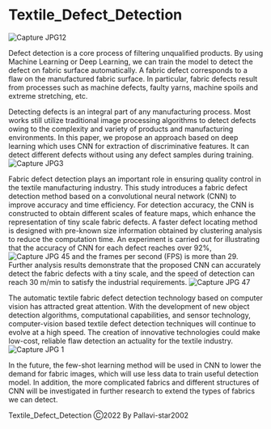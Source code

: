# Textile_Defect_Detection
![Capture JPG12](https://user-images.githubusercontent.com/67356946/171843054-6372e485-f76f-4af3-8ff8-6fecc9bda97d.JPG)

 
Defect detection is a core process of filtering unqualified products. By using Machine Learning or Deep Learning, we can train the model to detect the defect on fabric surface automatically. 
A fabric defect corresponds to a flaw on the manufactured fabric surface. In particular, fabric defects result from processes such as machine defects, faulty yarns, machine spoils and extreme stretching, etc.

Detecting defects is an integral part of any manufacturing process. Most works still utilize traditional image processing algorithms to detect defects owing to the complexity and variety of products and manufacturing environments. In this paper, we propose an approach based on deep learning which uses CNN for extraction of discriminative features. It can detect different defects without using any defect samples during training.
![Capture JPG3](https://user-images.githubusercontent.com/67356946/171843808-184917a9-3295-448b-998d-6925594ebaa9.JPG)

Fabric defect detection plays an important role in ensuring quality control in the textile manufacturing industry. This study introduces a fabric defect detection method based on a convolutional neural network (CNN) to improve accuracy and time efficiency. For detection accuracy, the CNN is constructed to obtain different scales of feature maps, which enhance the representation of tiny scale fabric defects. A faster defect locating method is designed with pre-known size information obtained by clustering analysis to reduce the computation time. An experiment is carried out for illustrating that the accuracy of CNN for each defect reaches over 92%,![Capture JPG 45](https://user-images.githubusercontent.com/67356946/171843875-1f1047a2-0298-4846-a976-748d94589b2f.JPG)
 and the frames per second (FPS) is more than 29. Further analysis results demonstrate that the proposed CNN can accurately detect the fabric defects with a tiny scale, and the speed of detection can reach 30 m/min to satisfy the industrial requirements.
![Capture JPG 47](https://user-images.githubusercontent.com/67356946/171843769-01071660-eac7-48fd-a30f-5b16769732f9.JPG)

The automatic textile fabric defect detection technology based on computer vision has attracted great attention. With the development of new object detection algorithms, computational capabilities, and sensor technology, computer-vision based textile defect detection techniques will continue to evolve at a high speed. The creation of innovative technologies could make low-cost, reliable flaw detection an actuality for the textile industry.
![Capture JPG 1](https://user-images.githubusercontent.com/67356946/171843916-2d432681-e798-4e38-96a9-a097a7bcf790.JPG)


In the future, the few-shot learning method will be used in CNN to lower the demand for fabric images, which will use less data to train useful detection model. In addition, the more complicated fabrics and different structures of CNN will be investigated in further research to extend the types of fabrics we can detect.




Textile_Defect_Detection Ⓒ2022 By Pallavi-star2002
